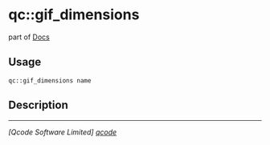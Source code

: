 qc::gif_dimensions
==================

part of [Docs](.)

Usage
-----
`qc::gif_dimensions name`

Description
-----------


----------------------------------
*[Qcode Software Limited] [qcode]*

[qcode]: http://www.qcode.co.uk "Qcode Software"